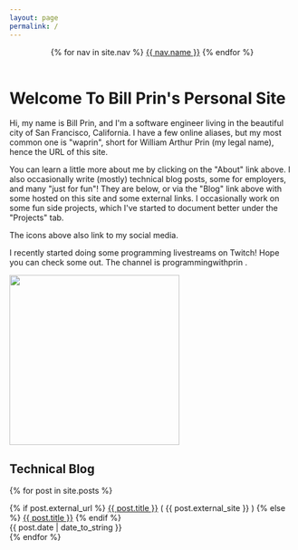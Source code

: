 ```yaml
---
layout: page
permalink: /
---
```

<header class="masthead">
  <nav class="masthead-nav">
    {% for nav in site.nav %}
      <a href="{{ nav.href }}">{{ nav.name }}</a>
    {% endfor %}
  </nav>
</header>
<a class="social" href="https://twitter.com/{{ site.author.twitter }}/" target="_blank"><i class="fa fa-twitter"></i></a>
<a class="social" href="http://linkedin.com/in/{{ site.author.linkedin }}"><i class="fa fa-linkedin"></i></a>
<a class="social" href="http://github.com/{{ site.author.github }}"><i class="fa fa-github"></i></a>
<a class="social" href="http://stackoverflow.com/users/{{ site.author.stackoverflow }}/"><i class="fa fa-stack-overflow"></i></a>
<a class="social" href="https://medium.com/@{{ site.author.medium }}"><i class="fa fa-medium"></i></a>
<a class="social" href="https://twitch.tv/programmingwithprin"><i class="fa fa-twitch"></i></a>

<h1>Welcome To Bill Prin's Personal Site</h1>

<div class="intro">

<div class="intro-text">    
<p>Hi, my name is Bill Prin, and I'm a software engineer living in the beautiful city of San Francisco, California. I have a few online aliases, but
my most common one is "waprin", short for William Arthur Prin (my legal name), hence the URL of this site.
</p>

<p>You can learn a little more about me by clicking on the "About" link above. I also occasionally write (mostly) technical 
blog posts, some for employers, and many "just for fun"! They are below, or via the "Blog" link above with some hosted on this site
and some external links. I occasionally work on some fun side projects, which I've started to document better under the 
"Projects" tab.
</p>

<p>
The icons above also link to my social media.
</p>

<p>
I recently started doing some programming livestreams on Twitch! Hope you can check some out. The channel is
programmingwithprin .
</p>


</div>

<div class="intro-pic">
<img height="300" width="300" src="{{ site.url }}/assets/waprin_profile.jpg" />
</div>

</div>


<h2>Technical Blog</h2>
<div class="content list">

{% for post in site.posts %}
  <div class="list-item">
     {% if post.external_url %}
     <a href="{{ post.external_url }}">{{ post.title }}</a> ( {{ post.external_site }} )
     {% else %}
      <a href="{{ site.baseurl }}{{ post.url }}">{{ post.title }}</a>
     {% endif %}
    <div class="list-post-date">
      <time>{{ post.date | date_to_string }}</time>
    </div>
  </div>
{% endfor %}

</div>
